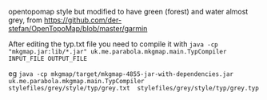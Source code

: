 
opentopomap style but modified to have green (forest) and water almost grey, from https://github.com/der-stefan/OpenTopoMap/blob/master/garmin


After editing the typ.txt file you need to compile it with
 ``java -cp "mkgmap.jar:lib/*.jar" uk.me.parabola.mkgmap.main.TypCompiler INPUT_FILE OUTPUT_FILE``

eg
``java -cp mkgmap/target/mkgmap-4855-jar-with-dependencies.jar uk.me.parabola.mkgmap.main.TypCompiler stylefiles/grey/style/typ/grey.txt  stylefiles/grey/style/typ/grey.typ``